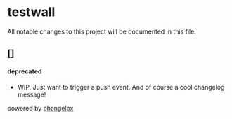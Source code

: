 # testwall

All notable changes to this project will be documented in this file.

## []

#### deprecated

-   WIP. Just want to trigger a push event.
    And of course a cool changelog message!





powered by [changelox](https://changelox.com)

